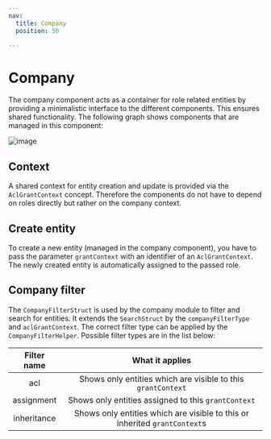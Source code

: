 ```yaml
---
nav:
  title: Company
  position: 50

---
```


# Company

The company component acts as a container for role related entities by providing a minimalistic interface to the different components. This ensures shared functionality. The following graph shows components that are managed in this component:

![image](../../../../../.gitbook/assets/company-management.svg)

## Context

A shared context for entity creation and update is provided via the `AclGrantContext` concept. Therefore the components do not have to depend on roles directly but rather on the company context.

## Create entity

To create a new entity (managed in the company component), you have to pass the parameter `grantContext` with an identifier of an `AclGrantContext`. The newly created entity is automatically assigned to the passed role.

## Company filter

The `CompanyFilterStruct` is used by the company module to filter and search for entities. It extends the `SearchStruct` by the `companyFilterType` and `aclGrantContext`. The correct filter type can be applied by the `CompanyFilterHelper`. Possible filter types are in the list below:

| Filter name   |                        What it applies                         |
|:---------------:|:--------------------------------------------------------------:|
| acl           |  Shows only entities which are visible to this `grantContext`  |
| assignment    |      Shows only entities assigned to this `grantContext`       |
| inheritance   | Shows only entities which are visible to this or inherited `grantContext`s                          |
